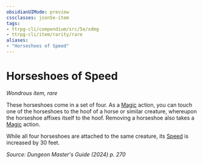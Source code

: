 ```yaml
---
obsidianUIMode: preview
cssclasses: json5e-item
tags:
- ttrpg-cli/compendium/src/5e/xdmg
- ttrpg-cli/item/rarity/rare
aliases: 
- "Horseshoes of Speed"
---
```

# Horseshoes of Speed
*Wondrous item, rare*  



These horseshoes come in a set of four. As a [Magic](Misc%20Files/CLI/rules/actions.md#Magic) action, you can touch one of the horseshoes to the hoof of a horse or similar creature, whereupon the horseshoe affixes itself to the hoof. Removing a horseshoe also takes a [Magic](Misc%20Files/CLI/rules/actions.md#Magic) action.

While all four horseshoes are attached to the same creature, its [Speed](Misc%20Files/CLI/rules/variant-rules/speed-xphb.md) is increased by 30 feet.

*Source: Dungeon Master's Guide (2024) p. 270*